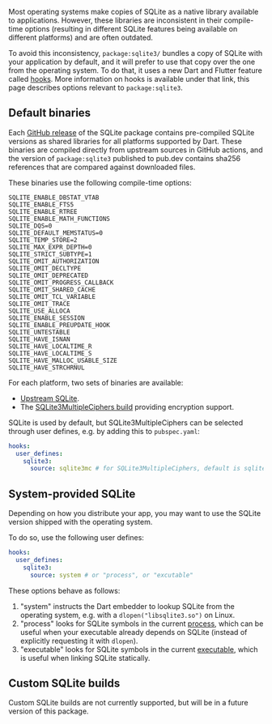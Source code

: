 Most operating systems make copies of SQLite as a native library available to applications.
However, these libraries are inconsistent in their compile-time options (resulting in different
SQLite features being available on different platforms) and are often outdated.

To avoid this inconsistency, `package:sqlite3/` bundles a copy of SQLite with your application
by default, and it will prefer to use that copy over the one from the operating system.
To do that, it uses a new Dart and Flutter feature called [hooks](https://dart.dev/tools/hooks).
More information on hooks is available under that link, this page describes options relevant to
`package:sqlite3`.

## Default binaries

Each [GitHub release](https://github.com/simolus3/sqlite3.dart/releases) of the SQLite package
contains pre-compiled SQLite versions as shared libraries for all platforms supported by Dart.
These binaries are compiled directly from upstream sources in GitHub actions, and the version of
`package:sqlite3` published to pub.dev contains sha256 references that are compared against
downloaded files.

These binaries use the following compile-time options:

```
SQLITE_ENABLE_DBSTAT_VTAB
SQLITE_ENABLE_FTS5
SQLITE_ENABLE_RTREE
SQLITE_ENABLE_MATH_FUNCTIONS
SQLITE_DQS=0
SQLITE_DEFAULT_MEMSTATUS=0
SQLITE_TEMP_STORE=2
SQLITE_MAX_EXPR_DEPTH=0
SQLITE_STRICT_SUBTYPE=1
SQLITE_OMIT_AUTHORIZATION
SQLITE_OMIT_DECLTYPE
SQLITE_OMIT_DEPRECATED
SQLITE_OMIT_PROGRESS_CALLBACK
SQLITE_OMIT_SHARED_CACHE
SQLITE_OMIT_TCL_VARIABLE
SQLITE_OMIT_TRACE
SQLITE_USE_ALLOCA
SQLITE_ENABLE_SESSION
SQLITE_ENABLE_PREUPDATE_HOOK
SQLITE_UNTESTABLE
SQLITE_HAVE_ISNAN
SQLITE_HAVE_LOCALTIME_R
SQLITE_HAVE_LOCALTIME_S
SQLITE_HAVE_MALLOC_USABLE_SIZE
SQLITE_HAVE_STRCHRNUL
```

For each platform, two sets of binaries are available:

- [Upstream SQLite](https://sqlite.org/download.html).
- The [SQLite3MultipleCiphers build](https://github.com/utelle/SQLite3MultipleCiphers/releases)
  providing encryption support.

SQLite is used by default, but SQLite3MultipleCiphers can be selected through user defines, e.g.
by adding this to `pubspec.yaml`:

```yaml
hooks:
  user_defines:
    sqlite3:
      source: sqlite3mc # for SQLite3MultipleCiphers, default is sqlite3
```

## System-provided SQLite

Depending on how you distribute your app, you may want to use the SQLite version shipped with
the operating system.

To do so, use the following user defines:

```yaml
hooks:
  user_defines:
    sqlite3:
      source: system # or "process", or "excutable"
```

These options behave as follows:

1. "system" instructs the Dart embedder to lookup SQLite from the operating system, e.g. with a
   `dlopen("libsqlite3.so")` on Linux.
2. "process" looks for SQLite symbols in the current [process](https://api.dart.dev/dart-ffi/DynamicLibrary/DynamicLibrary.process.html), which can be useful when your executable already depends on
  SQLite (instead of explicitly requesting it with `dlopen`).
3. "executable" looks for SQLite symbols in the current [executable](https://api.dart.dev/dart-ffi/DynamicLibrary/DynamicLibrary.executable.html), which is useful when linking SQLite statically.

## Custom SQLite builds

Custom SQLite builds are not currently supported, but will be in a future version of this package.
